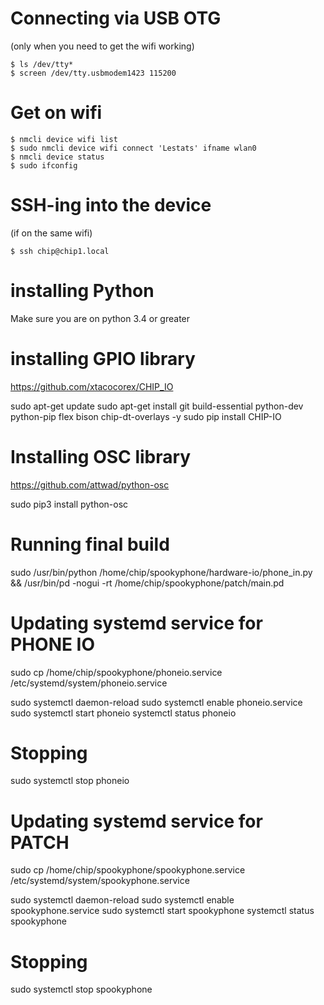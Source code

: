 
# Connecting via USB OTG
(only when you need to get the wifi working)

    $ ls /dev/tty*
    $ screen /dev/tty.usbmodem1423 115200

# Get on wifi

    $ nmcli device wifi list
    $ sudo nmcli device wifi connect 'Lestats' ifname wlan0
    $ nmcli device status
    $ sudo ifconfig

# SSH-ing into the device
(if on the same wifi)

    $ ssh chip@chip1.local


# installing Python
Make sure you are on python 3.4 or greater


# installing GPIO library
https://github.com/xtacocorex/CHIP_IO

sudo apt-get update
sudo apt-get install git build-essential python-dev python-pip flex bison chip-dt-overlays -y
sudo pip install CHIP-IO

# Installing OSC library
https://github.com/attwad/python-osc

sudo pip3 install python-osc


# Running final build

sudo /usr/bin/python /home/chip/spookyphone/hardware-io/phone_in.py && /usr/bin/pd -nogui -rt /home/chip/spookyphone/patch/main.pd


# Updating systemd service for PHONE IO

sudo cp /home/chip/spookyphone/phoneio.service /etc/systemd/system/phoneio.service

sudo systemctl daemon-reload
sudo systemctl enable phoneio.service
sudo systemctl start phoneio
systemctl status phoneio

# Stopping
sudo systemctl stop phoneio


# Updating systemd service for PATCH

sudo cp /home/chip/spookyphone/spookyphone.service /etc/systemd/system/spookyphone.service

sudo systemctl daemon-reload
sudo systemctl enable spookyphone.service
sudo systemctl start spookyphone
systemctl status spookyphone


# Stopping
sudo systemctl stop spookyphone
